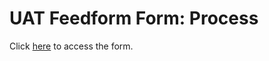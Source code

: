 # UAT Feedform Form: Process

Click [here](https://docs.google.com/forms/d/1YkpW22hvysPDNc-nI8uIn0mJUI6oi2JnbMLA98or6BQ/viewform?edit\_requested=true) to access the form.
